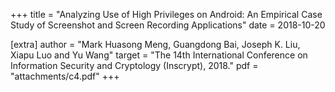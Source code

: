 +++
title = "Analyzing Use of High Privileges on Android: An Empirical Case Study of Screenshot and Screen Recording Applications"
date = 2018-10-20

[extra]
author = "Mark Huasong Meng, Guangdong Bai, Joseph K. Liu, Xiapu Luo and Yu Wang"
target = "The 14th International Conference on Information Security and Cryptology (Inscrypt), 2018."
pdf = "attachments/c4.pdf"
+++
